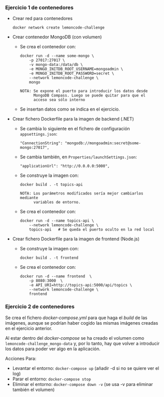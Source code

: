 ### Ejercicio 1 de contenedores

* Crear red para contenedores

    ```
    docker network create lemoncode-challenge
    ```
* Crear contenedor MongoDB (con volumen)

  - Se crea el contenedor con:

    ```
    docker run -d --name some-mongo \
        -p 27017:27017 \
        -v mongo-data:/data/db \
        -e MONGO_INITDB_ROOT_USERNAME=mongoadmin \
        -e MONGO_INITDB_ROOT_PASSWORD=secret \
        --network lemoncode-challenge \
        mongo

    NOTA: Se expone el puerto para introducir los datos desde
          MongoDB Compass. Luego se puede quitar para que el 
          acceso sea sólo interno
    ```
  - Se insertan datos como se indica en el ejercicio.


* Crear fichero Dockerfile para la imagen de backend (.NET)

  - Se cambia lo siguiente en el fichero de configuración `appsettings.json`: 
  
    ```
    "ConnectionString": "mongodb://mongoadmin:secret@some-mongo:27017",
    ```

  - Se cambia también, en `Properties/launchSettings.json`: 
    ```
    "applicationUrl": "http://0.0.0.0:5000",
    ```

  - Se construye la imagen con:

    ```
    docker build . -t topics-api

    NOTA: Los parámetros modificados sería mejor cambiarlos mediante 
          variables de entorno.
    ```

  - Se crea el contenedor con:

    ```
    docker run -d --name topics-api \
        --network lemoncode-challenge \
        topics-api   # Se queda el puerto oculto en la red local
    ```

* Crear fichero Dockerfile para la imagen de frontend (Node.js)

  - Se construye la imagen con:

    ```
    docker build . -t frontend
    ```

  - Se crea el contenedor con:

    ```
    docker run -d --name frontend  \
        -p 8080:3000  \
        -e API_URI=http://topics-api:5000/api/topics \
        --network lemoncode-challenge \
        frontend
    ```

### Ejercicio 2 de contenedores

Se crea el fichero *docker-compose.yml* para que haga el *build* de las imágenes, aunque se podrían haber cogido las mismas imágenes creadas en el ejercicio anterior.

Al estar dentro del *docker-compose* se ha creado el volumen como `lemoncode-challenge_mongo-data` y, por lo tanto, hay que volver a introducir los datos para poder ver algo en la aplicación.

Acciones Para:
* Levantar el entorno: `docker-compose up` (añadir -d si no se quiere ver el log)
* Parar el entorno: `docker-compose stop`
* Eliminar el entorno: `docker-compose down -v` (se usa -v para eliminar también el volumen)
